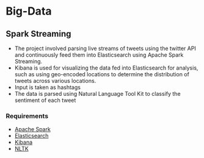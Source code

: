 # Big-Data

## Spark Streaming 
* The project involved parsing live streams of tweets using the twitter API and continuously feed them into Elasticsearch using Apache Spark Streaming.
* Kibana is used for visualizing the data fed into Elasticsearch for analysis, such as using geo-encoded locations to determine the distribution of tweets across various locations.
* Input is taken as hashtags
* The data is parsed using Natural Language Tool Kit to classify the sentiment of each tweet

### Requirements
* [Apache Spark](https://spark.apache.org/)
* [Elasticsearch](https://www.elastic.co/)
* [Kibana](https://www.elastic.co/products/kibana)
* [NLTK](https://www.nltk.org/)
